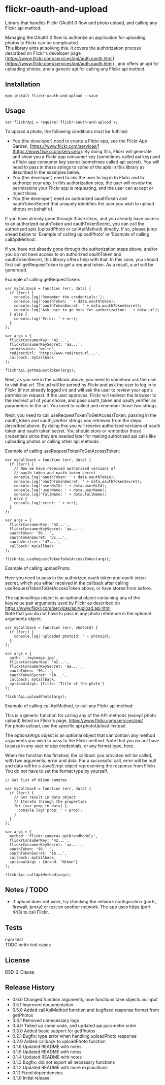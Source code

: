 flickr-oauth-and-upload
=======================

Library that handles Flickr OAuth1.0 flow and photo upload, and calling any Flickr api method.  
  
Managing the OAuth1.0 flow to authorize an application for uploading photos to Flickr can be complicated.  
This library aims at solving this. It covers the authorization process described on Flickr's developer page [https://www.flickr.com/services/api/auth.oauth.html](https://www.flickr.com/services/api/auth.oauth.html) , and offers an api for uploading photos, and a generic api for calling any Flickr api method. 
  
## Installation

    npm install flickr-oauth-and-upload --save

## Usage

    var flickrApi = require('flickr-oauth-and-upload');  
  
To upload a photo, the following conditions must be fulfilled:  
- You (the developer) need to create a Flickr app, see the Flickr App Garden, [https://www.flickr.com/services/](https://www.flickr.com/services/). By doing this, Flickr will generate and show you a Flickr app consumer key (sometimes called api key) and a Flickr app consumer key secret (sometimes called api secret). You will need to pass in these strings to some of the apis in this library as described in the examples below.    
- You (the developer) need to aks the user to log in to Flickr and to authorize your app. In this authorization step, the user will review the permissions your Flickr app is requesting, and the user can accept or reject those.  
- You (the developer) need an authorized oauthToken and oauthTokenSecret that uniquely identifies the user you wish to upload photos on behalf of.  
  
If you have already gone through those steps, and you already have access to an authorized oauthToken and oauthTokenSecret, you can call the authorized apis (uploadPhoto or callApiMethod) directly. If so, please jump ahead below to 'Example of calling uploadPhoto' or 'Example of calling callApiMethod'. 
  
If you have not already gone through the authorization steps above, and/or you do not have access to an authorized oauthToken and oauthTokenSecret, this library offers help with that. In this case, you should first call getRequestToken to get a request token. As a result, a url will be generated.  
  
Example of calling getRequestToken:  
  
    var myCallback = function (err, data) {
      if (!err) {
        console.log('Remember the credentials:');
        console.log('oauthToken: ' + data.oauthToken);
        console.log('oauthTokenSecret: ' + data.oauthTokenSecret);
        console.log('Ask user to go here for authorization: ' + data.url);
      } else {
        console.log('Error: ' + err);
      }
    };
    
    var args = {
      flickrConsumerKey: '42...',
      flickrConsumerKeySecret: 'aa...',
      permissions: 'write',
      redirectUrl: 'http://www.redirecturl...',
      callback: myCallback
    };
    
    flickrApi.getRequestToken(args);

Next, as you see in the callback above, you need to somehow ask the user to visit that url. The url will be served by Flickr and ask the user to log in to Flickr (if not already logged in) and will ask the user to review your app's permission request. If the user approves, Flickr will redirect the browser to the redirect url of your choice, and pass oauth_token and oauth_verifier as parameters to the url. You need to collect and remember those two strings.  
  
Next, you need to call useRequestTokenToGetAccessToken, passing in the oauth_token and oauth_verifier strings you retrieved from the steps described above. By doing this you will receive authorized versions of oauth token and oauth token secret. You should store or remember those credentials since they are needed later for making authorized api calls like uploading photos or calling other api methods.  
    
Example of calling useRequestTokenToGetAccessToken:
  
    var myCallback = function (err, data) {
      if (!err) {
        // Now we have received authorized versions of
        // oauth token and oauth token secret
        console.log('oauthToken: ' + data.oauthToken);
        console.log('oauthTokenSecret: ' + data.oauthTokenSecret);
        console.log('userNsId: ' + data.userNsId);
        console.log('userName: ' + data.userName);
        console.log('fullName: ' + data.fullName);
      } else {
        console.log('error: ' + err);
      }
    };
    
    var args = {
      flickrConsumerKey: '42...',
      flickrConsumerKeySecret: 'aa...',
      oauthToken: '99...',
      oauthTokenSecret: '3c...',
      oauthVerifier: 'd7...',
      callback: myCallback
    };
    
    flickrApi.useRequestTokenToGetAccessToken(args);
  
  
Example of calling uploadPhoto:  

Here you need to pass in the authorized oauth token and oauth token secret, which you either received in the callback after calling useRequestTokenToGetAccessToken above, or have stored from before.  
  
The optionalArgs object is an optional object containing any of the key/value pair arguments used by Flickr as described on https://www.flickr.com/services/api/upload.api.html  
Note that you do not have to pass in any photo reference in the optional arguments object.  
  
    var myCallback = function (err, photoId) {
      if (!err) {
        console.log('uploaded photoId: ' + photoId);
      }
    };
     
    var args = {
      path: './myimage.jpg',
      flickrConsumerKey: '42...',
      flickrConsumerKeySecret: 'aa...',
      oauthToken: '99...',
      oauthTokenSecret: '1b...',
      callback: myCallback,
      optionalArgs: {title: 'Title of the photo'}
    };
 
    flickrApi.uploadPhoto(args);
  
Example of calling callApiMethod, to call any Flickr api method:
  
This is a generic function for calling any of the API methods (except photo upload) listed on Flickr's page, https://www.flickr.com/services/api/  
For photo upload, use the specific api photoUpload instead.  
  
The optionalArgs object is an optional object that can contain any method arguments you wish to pass to the Flickr method. Note that you do not have to pass in any user or app credentials, or any format type, here.  
  
When the function has finished, the callback you provided will be called, with two arguments, error and data. For a successful call, error will be null and data will be a JavaScript object representing the response from Flickr. You do not have to set the format type by yourself.  
  
    // Get list of Nikon cameras
    
    var myCallback = function (err, data) {
      if (!err) {
        // Got result in data object
        // Iterate through the properties
        for (var prop in data) {
          console.log('prop: ' + prop);
        }        
      }
    };
     
    var args = {
      method: 'flickr.cameras.getBrandModels',
      flickrConsumerKey: '42...',
      flickrConsumerKeySecret: 'aa...',
      oauthToken: '99...',
      oauthTokenSecret: '1b...',
      callback: myCallback,
      optionalArgs : {brand: 'Nikon'}
    };
    
    flickrApi.callApiMethod(args);
  
## Notes / TODO

- If upload does not work, try checking the network configuration (ports, firewall, proxy) or test on another network. The app uses https (port 443) to call Flickr.
  
## Tests

npm test  
TODO write test cases

## License

BSD-2-Clause

## Release History

* 0.6.0 Changed function arguments, now functions take objects as input
* 0.5.1 Improved documentation
* 0.5.0 Added callApiMethod function and bugfixed response format from getPhotos
* 0.4.1 Removed unnecessary logs
* 0.4.0 Tidied up some code, and updated api parameter order
* 0.3.0 Added basic support for getPhotos
* 0.2.1 Bugfix: type error when handling uploadPhoto response
* 0.2.0 Added callback to uploadPhoto function
* 0.1.6 Updated README with notes
* 0.1.5 Updated README with notes
* 0.1.4 Updated README with notes
* 0.1.3 Bugfix: did not export all necessary functions
* 0.1.2 Updated README with more explanations
* 0.1.1 Fixed dependencies
* 0.1.0 Initial release

